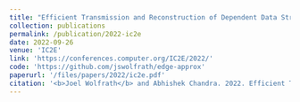 ```yaml
---
title: "Efficient Transmission and Reconstruction of Dependent Data Streams via Edge Sampling"
collection: publications
permalink: /publication/2022-ic2e
date: 2022-09-26
venue: 'IC2E'
link: 'https://conferences.computer.org/IC2E/2022/'
code: 'https://github.com/jswolfrath/edge-approx'
paperurl: '/files/papers/2022/ic2e.pdf'
citation: '<b>Joel Wolfrath</b> and Abhishek Chandra. 2022. Efficient Transmission and Reconstruction of Dependent Data Streams via Edge Sampling. <i>10th IEEE International Conference on Cloud Engineering (IC2E 2022)</i> (to appear).'
---
```

